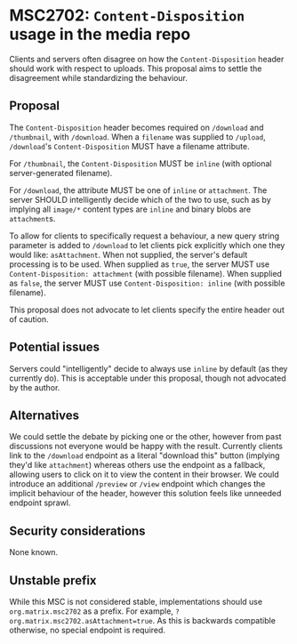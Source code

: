 # MSC2702: `Content-Disposition` usage in the media repo

Clients and servers often disagree on how the `Content-Disposition` header should work with respect
to uploads. This proposal aims to settle the disagreement while standardizing the behaviour.

## Proposal

The `Content-Disposition` header becomes required on `/download` and `/thumbnail`, with `/download`. When
a `filename` was supplied to `/upload`, `/download`'s `Content-Disposition` MUST have a filename attribute.

For `/thumbnail`, the `Content-Disposition` MUST be `inline` (with optional server-generated filename).

For `/download`, the attribute MUST be one of `inline` or `attachment`. The server SHOULD intelligently
decide which of the two to use, such as by implying all `image/*` content types are `inline` and binary
blobs are `attachment`s.

To allow for clients to specifically request a behaviour, a new query string parameter is added to
`/download` to let clients pick explicitly which one they would like: `asAttachment`. When not
supplied, the server's default processing is to be used. When supplied as `true`, the server MUST
use `Content-Disposition: attachment` (with possible filename). When supplied as `false`, the server
MUST use `Content-Disposition: inline` (with possible filename).

This proposal does not advocate to let clients specify the entire header out of caution.

## Potential issues

Servers could "intelligently" decide to always use `inline` by default (as they currently do). This
is acceptable under this proposal, though not advocated by the author.

## Alternatives

We could settle the debate by picking one or the other, however from past discussions not everyone
would be happy with the result. Currently clients link to the `/download` endpoint as a literal "download
this" button (implying they'd like `attachment`) whereas others use the endpoint as a fallback, allowing
users to click on it to view the content in their browser. We could introduce an additional `/preview`
or `/view` endpoint which changes the implicit behaviour of the header, however this solution feels like
unneeded endpoint sprawl.

## Security considerations

None known.

## Unstable prefix

While this MSC is not considered stable, implementations should use `org.matrix.msc2702` as a
prefix. For example, `?org.matrix.msc2702.asAttachment=true`. As this is backwards compatible otherwise,
no special endpoint is required.
